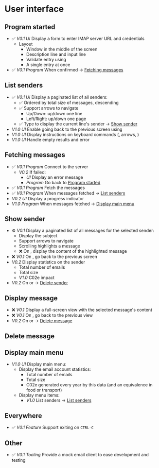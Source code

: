 # User interface

## Program started <a href="program-started"></a>

- ✅ _V0.1_ _UI_ Display a form to enter IMAP server URL and credentials
  - Layout
    - Window in the middle of the screen
    - Description line and input line
    - Validate entry using <ENTER>
    - A single entry at once
- ✅ _V0.1_ _Program_ When confirmed -> [Fetching messages](#fetching-messages)

## List senders <a name="list-senders"></a>

- ✅ _V0.1_ _UI_ Display a paginated list of all senders:
  - ✅ Ordered by total size of messages, descending
  - ✅ Support arrows to navigate
    - Up/Down: up/down one line
    - Left/Right: up/down one page
  - ✅ Type <ENTER> to display the current line's sender -> [Show sender](#show-sender)
- _V1.0_ _UI_ Enable going back to the previous screen using <ESC>
- _V1.0_ _UI_ Display instructions on keyboard commands (<ENTER>, arrows, <ESC>) 
- _V1.0_ _UI_ Handle empty results and error

## Fetching messages <a name="fetching-messages"></a>

- ✅ _V0.1_ _Program_ Connect to the server
  - _V0.2_ If failed:
    - _UI_ Display an error message
    - _Program_ Go back to [Program started](#program-started)
- ✅ _V0.1_ _Program_ Fetch the messages
- ✅ _V0.1_ _Program_ When messages fetched -> [List senders](#list-senders)
- _V0.2_ _UI_ Display a progress indicator
- _V1.0_ _Program_ When messages fetched -> [Display main menu](#main-menu)

## Show sender <a name="show-sender"></a>

- ⚙️  _V0.1_ Display a paginated list of all messages for the selected sender:
  - Display the subject
  - Support arrows to navigate
  - Scrolling highlights a message
  - ❌ On <ENTER>, display the content of the highlighted message
- ❌ _V0.1_ On <ESC>, go back to the previous screen
- _V0.2_ Display statistics on the sender
  - Total number of emails
  - Total size
  - _V1.0_ C02e impact
- _V0.2_ On <BACKSPACE> or <DELETE> -> [Delete sender](#delete-sender)

## Display message <a name="display-message"></a>

- ❌ _V0.1_ Display a full-screen view with the selected message's content
- ❌ _V0.1_ On <ESC>, go back to the previous view
- _V0.2_ On <BACKSPACE> or <DELETE> -> [Delete message](#delete-message)

## Delete message <a name="delete-message"></a>

## Display main menu <a name="display-main-menu"></a>

- _V1.0_ _UI_ Display main menu:
  - Display the email account statistics:
    - Total number of emails
    - Total size
    - C02e generated every year by this data (and an equivalence in food or transport)
  - Display menu items: 
    - _V1.0_ List senders -> [List senders](#list-senders)

## Everywhere

- ✅ _V0.1_ _Feature_ Support exiting on `CTRL-C`

## Other
- ✅  _V0.1_ _Tooling_ Provide a mock email client to ease development and testing

